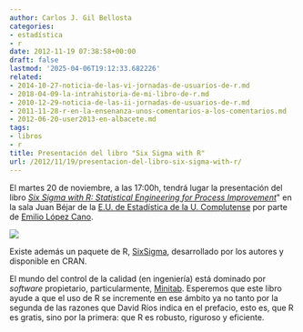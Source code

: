 ```yaml
---
author: Carlos J. Gil Bellosta
categories:
- estadística
- r
date: 2012-11-19 07:38:58+00:00
draft: false
lastmod: '2025-04-06T19:12:33.682226'
related:
- 2014-10-27-noticia-de-las-vi-jornadas-de-usuarios-de-r.md
- 2018-04-09-la-intrahistoria-de-mi-libro-de-r.md
- 2010-12-29-noticia-de-las-ii-jornadas-de-usuarios-de-r.md
- 2011-11-28-r-en-la-ensenanza-unos-comentarios-a-los-comentarios.md
- 2012-06-20-user2013-en-albacete.md
tags:
- libros
- r
title: Presentación del libro "Six Sigma with R"
url: /2012/11/19/presentacion-del-libro-six-sigma-with-r/
---
```


El martes 20 de noviembre, a las 17:00h, tendrá lugar la presentación del libro [_Six Sigma with R: Statistical Engineering for Process Improvement_](http://www.sixsigmawithr.com/)" en la sala Juan Béjar de la [E.U. de Estadística de la U. Complutense](http://www.ucm.es/centros/webs/eest/) por parte de [Emilio López Cano](http://emilopezcano.blogspot.com.es/).

[![](/wp-uploads/2012/11/six_sigma_r.jpg)
](/wp-uploads/2012/11/six_sigma_r.jpg)

Existe además un paquete de R, [SixSigma](http://cran.r-project.org/web/packages/SixSigma/index.html), desarrollado por los autores y disponible en CRAN.

El mundo del control de la calidad (en ingeniería) está dominado por _software_ propietario, particularmente, [Minitab](http://www.minitab.com/es-ES/default.aspx). Esperemos que este libro ayude a que el uso de R se incremente en ese ámbito ya no tanto por la segunda de las razones que David Ríos indica en el prefacio, esto es, que R es gratis, sino por la primera: que R es robusto, riguroso y eficiente.